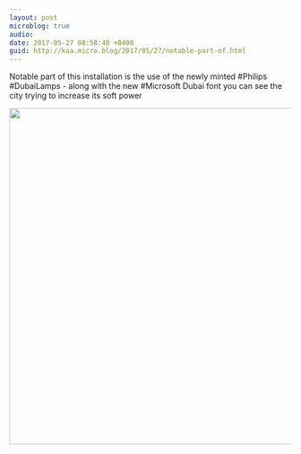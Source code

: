```yaml
---
layout: post
microblog: true
audio: 
date: 2017-05-27 08:58:48 +0400
guid: http://kaa.micro.blog/2017/05/27/notable-part-of.html
---
```

Notable part of this installation is the use of the newly minted #Philips #DubaiLamps - along with the new #Microsoft Dubai font you can see the city trying to increase its soft power

<img src="https://www.kaa.bz/uploads/2018/7295755a5c.jpg" width="600" height="600" />
